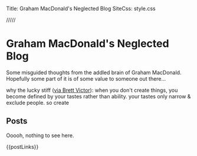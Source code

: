 Title: Graham MacDonald's Neglected Blog
SiteCss: style.css

/////

Graham MacDonald's Neglected Blog
=================================

Some misguided thoughts from the addled brain of Graham MacDonald.  Hopefully some part of it is of some value to someone out there...

why the lucky stiff ([via Brett Victor](http://worrydream.com/#!/quotes)):
when you don't create things, you become defined by your tastes rather than ability. your tastes only narrow & exclude people. so create

Posts
-----

Ooooh, nothing to see here.

<div>
{{postLinks}}
</div>
